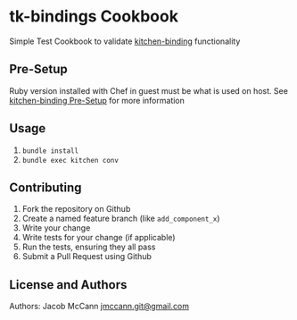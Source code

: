tk-bindings Cookbook
===================
Simple Test Cookbook to validate [kitchen-binding](https://github.com/jmccann/kitchen-binding) functionality

Pre-Setup
---------
Ruby version installed with Chef in guest must be what is used on host.  See [kitchen-binding Pre-Setup](https://github.com/jmccann/kitchen-binding#ruby-version-dependencies) for more information

Usage
-----
1. `bundle install`
2. `bundle exec kitchen conv`

Contributing
------------
1. Fork the repository on Github
2. Create a named feature branch (like `add_component_x`)
3. Write your change
4. Write tests for your change (if applicable)
5. Run the tests, ensuring they all pass
6. Submit a Pull Request using Github

License and Authors
-------------------
Authors: Jacob McCann <jmccann.git@gmail.com>
